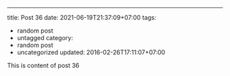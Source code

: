 ---
title: Post 36
date: 2021-06-19T21:37:09+07:00
tags:
  - random post
  - untagged
category:
  - random post
  - uncategorized
updated: 2016-02-26T17:11:07+07:00

This is content of post 36